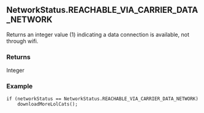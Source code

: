 NetworkStatus.REACHABLE_VIA_CARRIER_DATA_NETWORK
-----------
Returns an integer value (1) indicating a data connection is available, not through wifi.

### Returns ###
Integer

### Example ###
    if (networkStatus == NetworkStatus.REACHABLE_VIA_CARRIER_DATA_NETWORK)
        downloadMoreLolCats();